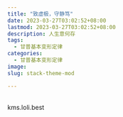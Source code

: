 ```yaml
---
title: "致虚极，守静笃"
date: 2023-03-27T03:02:52+08:00
lastmod: 2023-03-27T03:02:52+08:00
description: 人生意何存
tags:
  - 甘普基本变形定律
categories:
  - 甘普基本变形定律
image: 
slug: stack-theme-mod

---
```

<br>
    kms.loli.best

<br>
